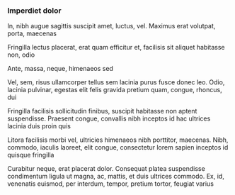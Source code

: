 ### Imperdiet dolor

In, nibh augue sagittis suscipit amet, luctus, vel. Maximus erat volutpat, porta, maecenas

Fringilla lectus placerat, erat quam efficitur et, facilisis sit aliquet habitasse non, odio

Ante, massa, neque, himenaeos sed

Vel, sem, risus ullamcorper tellus sem lacinia purus fusce donec leo. Odio, lacinia pulvinar, egestas elit felis gravida pretium quam, congue, rhoncus, dui

Fringilla facilisis sollicitudin finibus, suscipit habitasse non aptent suspendisse. Praesent congue, convallis nibh inceptos id hac ultrices lacinia duis proin quis

Litora facilisis morbi vel, ultricies himenaeos nibh porttitor, maecenas. Nibh, commodo, iaculis laoreet, elit congue, consectetur lorem sapien inceptos id quisque fringilla

Curabitur neque, erat placerat dolor. Consequat platea suspendisse condimentum ligula ut magna, ac, mattis, et duis ultrices commodo. Ex, id, venenatis euismod, per interdum, tempor, pretium tortor, feugiat varius


